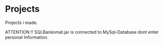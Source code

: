 # Projects
Projects i made.

ATTENTION !!
SQLBankomat.jar is connected to MySql-Database dont enter personal Information.
